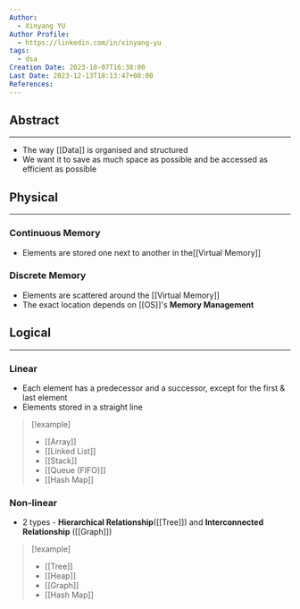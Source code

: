 ```yaml
---
Author:
  - Xinyang YU
Author Profile:
  - https://linkedin.com/in/xinyang-yu
tags:
  - dsa
Creation Date: 2023-10-07T16:38:00
Last Date: 2023-12-13T18:13:47+08:00
References: 
---
```

## Abstract
---
- The way [[Data]] is organised and structured
- We want it to save as much space as possible and be accessed as efficient as possible 



## Physical
---
### Continuous Memory
- Elements are stored one next to another in the[[Virtual Memory]]

### Discrete Memory
- Elements are scattered around the [[Virtual Memory]]
- The exact location depends on [[OS]]'s **Memory Management**


## Logical
---
### Linear
- Each element has a predecessor and a successor, except for the first & last element
- Elements stored in a straight line
>[!example]
>- [[Array]]
>- [[Linked List]]
>- [[Stack]]
>- [[Queue (FIFO)]]
>- [[Hash Map]]
### Non-linear
- 2 types - **Hierarchical Relationship**([[Tree]]) and **Interconnected Relationship** ([[Graph]])
>[!example]
>- [[Tree]]
>- [[Heap]]
>- [[Graph]]
>- [[Hash Map]]
